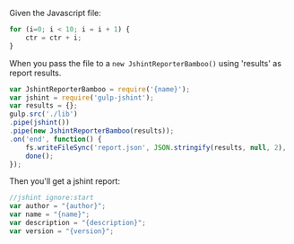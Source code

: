Given the Javascript file:

```js
for (i=0; i < 10; i = i + 1) {
    ctr = ctr + i;
}
```

When you pass the file to a `new JshintReporterBamboo()` using 'results' as report results.

```js
var JshintReporterBamboo = require('{name}');
var jshint = require('gulp-jshint');
var results = {};
gulp.src('./lib')
.pipe(jshint())
.pipe(new JshintReporterBamboo(results));
.on('end', function() {
    fs.writeFileSync('report.json', JSON.stringify(results, null, 2), 'utf-8');
    done();
});
```

Then you'll get a jshint report:

```js
//jshint ignore:start
var author = "{author}";
var name = "{name}";
var description = "{description}";
var version = "{version}";
```

